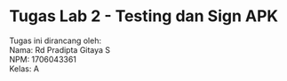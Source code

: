 # Tugas Lab 2 - Testing dan Sign APK  
  
Tugas ini dirancang oleh:  
Nama:   Rd Pradipta Gitaya S  
NPM:    1706043361  
Kelas:  A
